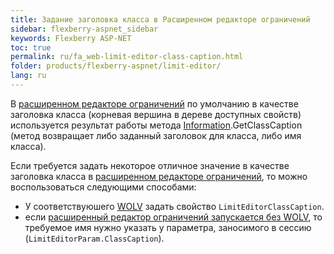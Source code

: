 ```yaml
---
title: Задание заголовка класса в Расширенном редакторе ограничений
sidebar: flexberry-aspnet_sidebar
keywords: Flexberry ASP-NET
toc: true
permalink: ru/fa_web-limit-editor-class-caption.html
folder: products/flexberry-aspnet/limit-editor/
lang: ru
---
```


В [расширенном редакторе ограничений](fa_advanced-limit-editor.html) по умолчанию в качестве заголовка класса (корневая вершина в дереве доступных свойств) используется результат работы метода [Information](fo_information-class-as-metadata-supervisor.html).GetClassCaption (метод возвращает либо заданный заголовок для класса, либо имя класса).

Если требуется задать некоторое отличное значение в качестве заголовка класса в [расширенном редакторе ограничений](fa_advanced-limit-editor.html), то можно воспользоваться следующими способами:

* У соответствуюшего [WOLV](fa_web-object-list-view.html) задать свойство `LimitEditorClassCaption`.
* если [расширенный редактор ограничений запускается без WOLV](fa_limit-editor-without-wolv.html), то требуемое имя нужно указать у параметра, заносимого в сессию (`LimitEditorParam.ClassCaption`).

